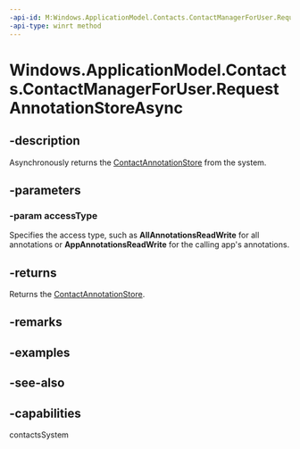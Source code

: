 ```yaml
---
-api-id: M:Windows.ApplicationModel.Contacts.ContactManagerForUser.RequestAnnotationStoreAsync(Windows.ApplicationModel.Contacts.ContactAnnotationStoreAccessType)
-api-type: winrt method
---
```


<!-- Method syntax
public Windows.Foundation.IAsyncOperation<Windows.ApplicationModel.Contacts.ContactAnnotationStore> RequestAnnotationStoreAsync(Windows.ApplicationModel.Contacts.ContactAnnotationStoreAccessType accessType)
-->

# Windows.ApplicationModel.Contacts.ContactManagerForUser.RequestAnnotationStoreAsync

## -description
Asynchronously returns the [ContactAnnotationStore](contactannotationstore.md) from the system.

## -parameters
### -param accessType
Specifies the access type, such as **AllAnnotationsReadWrite** for all annotations or **AppAnnotationsReadWrite** for the calling app's annotations.

## -returns
Returns the [ContactAnnotationStore](contactannotationstore.md).

## -remarks

## -examples

## -see-also

## -capabilities
contactsSystem
